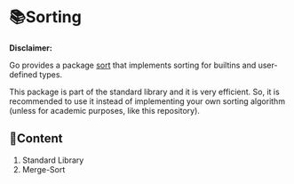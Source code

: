 # 📚Sorting

**Disclaimer:**

Go provides a package [sort](https://pkg.go.dev/sort) that implements sorting for builtins and user-defined types.

This package is part of the standard library and it is very efficient. So, it is recommended to use it instead of implementing your own sorting algorithm (unless for academic purposes, like this repository).

## 📝Content

1. Standard Library
2. Merge-Sort
